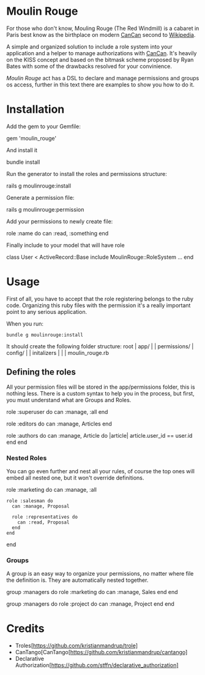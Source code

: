 Moulin Rouge
============

For those who don't know, Mouling Rouge (The Red Windmill) is a cabaret in Paris best know as the birthplace on modern [CanCan](https://github.com/ryanb/cancan) second to [Wikipedia](http://en.wikipedia.org/wiki/Moulin_Rouge).

A simple and organized solution to include a role system into your application and a helper to manage authorizations with [CanCan](https://github.com/ryanb/cancan). It's heavily on the KISS concept and based on the bitmask scheme proposed by Ryan Bates with some of the drawbacks resolved for your convinience.

*Moulin Rouge* act has a DSL to declare and manage permissions and groups os access, further in this text there are examples to show you how to do it.

Installation
============

Add the gem to your Gemfile:

  gem 'moulin_rouge'
  
And install it

  bundle install

Run the generator to install the roles and permissions structure:

  rails g moulinrouge:install
  
Generate a permission file:

  rails g moulinrouge:permission <name>
    
Add your permissions to newly create file:
  
  role :name do
    can :read, :something
  end
  
Finally include to your model that will have role

  class User < ActiveRecord::Base
    include MoulinRouge::RoleSystem
    ...
  end

Usage
=====

First of all, you have to accept that the role registering belongs to the ruby code. Organizing this ruby files with the permission it's a really important point to any serious application.

When you run:

    bundle g moulinrouge:install
    
It should create the following folder structure:
    root
    | app/
    | | permissions/
    | config/
    | | initalizers
    | | | moulin_rouge.rb
    
Defining the roles
------------------
    
All your permission files will be stored in the app/permissions folder, this is nothing less. There is a custom syntax to help you in the process, but first, you must understand what are Groups and Roles.
  
  role :superuser do
    can :manage, :all
  end
  
  role :editors do
    can :manage, Articles
  end
  
  role :authors do
    can :manage, Article do |article|
      article.user_id == user.id
    end
  end
  
### Nested Roles ###

You can go even further and nest all your rules, of course the top ones will embed all nested one, but it won't override definitions.
  
  role :marketing do
    can :manage, :all
  
    role :salesman do
      can :manage, Proposal

      role :representatives do
        can :read, Proposal
      end
    end
  end
  
  
### Groups ###
  
A group is an easy way to organize your permissions, no matter where file the definition is. They are automatically nested together.

  group :managers do
    role :marketing do
      can :manage, Sales
    end
  end
  
  group :managers do
    role :project do
      can :manage, Project
    end
  end
  
Credits
=======

*   Troles[https://github.com/kristianmandrup/trole]
*   CanTango[CanTango[https://github.com/kristianmandrup/cantango]
*   Declarative Authorization[https://github.com/stffn/declarative_authorization]
